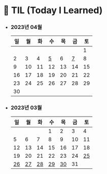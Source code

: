 # 📆 TIL (Today I Learned)

- ### 2023년 04월

  | 일  | 월  | 화  | 수                                                                                | 목  | 금  | 토  |
  | --- | --- | --- | --------------------------------------------------------------------------------- | --- | --- | --- |
  |     |     |     |                                                                                   |     |     | 1   |
  | 2   | 3   | 4   | [5](https://github.com/monsta-zo/Today-I-Learned/blob/main/2023/04/2023-04-05.md) | 6   | [7](https://github.com/monsta-zo/Today-I-Learned/blob/main/2023/04/2023-04-07.md)   | 8   |
  | 9   | 10  | 11  | 12                                                                                | 13  | 14  | 15  |
  | 16  | 17  | 18  | 19                                                                                | 20  | 21  | 22  |
  | 23  | 24  | 25  | 26                                                                                | 27  | 28  | 29  |
  | 30  |     |     |                                                                                   |     |     |     |

- ### 2023년 03월

  | 일                                                                                 | 월                                                                                 | 화                                                                                 | 수                                                                                 | 목                                                                                 | 금  | 토                                                                                 |
  | ---------------------------------------------------------------------------------- | ---------------------------------------------------------------------------------- | ---------------------------------------------------------------------------------- | ---------------------------------------------------------------------------------- | ---------------------------------------------------------------------------------- | --- | ---------------------------------------------------------------------------------- |
  |                                                                                    |                                                                                    |                                                                                    | 1                                                                                  | 2                                                                                  | 3   | 4                                                                                  |
  | 5                                                                                  | 6                                                                                  | 7                                                                                  | 8                                                                                  | 9                                                                                  | 10  | 11                                                                                 |
  | 12                                                                                 | 13                                                                                 | 14                                                                                 | 15                                                                                 | 16                                                                                 | 17  | 18                                                                                 |
  | 19                                                                                 | 20                                                                                 | 21                                                                                 | 22                                                                                 | 23                                                                                 | 24  | [25](https://github.com/monsta-zo/Today-I-Learned/blob/main/2023/03/2023-03-25.md) |
  | [26](https://github.com/monsta-zo/Today-I-Learned/blob/main/2023/03/2023-03-26.md) | [27](https://github.com/monsta-zo/Today-I-Learned/blob/main/2023/03/2023-03-27.md) | [28](https://github.com/monsta-zo/Today-I-Learned/blob/main/2023/03/2023-03-28.md) | [29](https://github.com/monsta-zo/Today-I-Learned/blob/main/2023/03/2023-03-29.md) | [30](https://github.com/monsta-zo/Today-I-Learned/blob/main/2023/03/2023-03-30.md) | 31  |                                                                                    |
